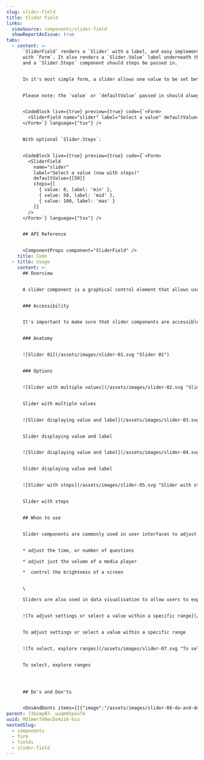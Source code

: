 ```yaml
---
slug: slider-field
title: Slider Field
links:
  viewSource: components/slider-field
  showReportAnIssue: true
tabs:
  - content: >-
      `SliderField` renders a `Slider` with a label, and easy implementation
      with `Form`. It also renders a `Slider.Value` label underneath the slider,
      and a `Slider.Steps` component should steps be passed in.


      In it's most simple form, a slider allows one value to be set between two given values (default 0 and 100).


      Please note: the `value` or `defaultValue` passed in should always be an array.


      <CodeBlock live={true} preview={true} code={`<Form>
        <SliderField name="slider" label="Select a value" defaultValue={[50]} css={{ width: '260px' }} />
      </Form>`} language={"tsx"} />


      With optional `Slider.Steps`:


      <CodeBlock live={true} preview={true} code={`<Form>
        <SliderField
          name="slider"
          label="Select a value (now with steps)"
          defaultValue={[50]}
          steps={[
            { value: 0, label: 'min' },
            { value: 50, label: 'mid' },
            { value: 100, label: 'max' }
          ]}
        />
      </Form>`} language={"tsx"} />


      ## API Reference


      <ComponentProps component="SliderField" />
    title: Code
  - title: Usage
    content: >-
      ## Overview


      A slider component is a graphical control element that allows users to select a value within a specific range by sliding a thumb or marker along a horizontal or vertical track. Slider components are commonly used in user interfaces to adjust settings, such as volume, brightness, or temperature.


      ### Accessibility


      It's important to make sure that slider components are accessible to all users, including those with visual impairments. This can be accomplished by using aria-label and aria-valuemin, aria-valuemax, and aria-valuenow attributes to provide accessibility information to screen readers.


      ### Anatomy


      ![Slider 01](/assets/images/slider-01.svg "Slider 01")


      ### Options


      ![Slider with multiple values](/assets/images/slider-02.svg "Slider with multiple values")


      Slider with multiple values


      ![Slider displaying value and label](/assets/images/slider-03.svg "Slider displaying value and label")


      Slider displaying value and label


      ![Slider displaying value and label](/assets/images/slider-04.svg "Slider displaying value and label")


      Slider displaying value and label


      ![Slider with steps](/assets/images/slider-05.svg "Slider with steps")


      Slider with steps


      ## When to use


      Slider components are commonly used in user interfaces to adjust settings or select a value within a specific range.  For example, a slider component might be used to:


      * adjust the time, or number of questions

      * adjust just the volume of a media player

      *  control the brightness of a screen


      \

      Sliders are also used in data visualisation to allow users to explore data ranges and patterns, such as adjusting the time range of a graph or chart.


      ![To adjust settings or select a value within a specific range](/assets/images/slider-06.svg "To adjust settings or select a value within a specific range")


      To adjust settings or select a value within a specific range


      ![To select, explore ranges](/assets/images/slider-07.svg "To select, explore ranges")


      To select, explore ranges




      ## Do's and Don'ts


      <DosAndDonts items={[{"image":"/assets/images/slider-08-do-and-dont-1.svg","type":"do","description":"Provide a label to describe value."},{"image":"/assets/images/slider-09-do-and-dont-2.svg","type":"dont","description":"Provide a label to describe value."},{"image":"/assets/images/slider-10-do-and-dont-3.svg","type":"do","description":"Always use a slider with a label for better accessibility."},{"image":"/assets/images/slider-11-do-and-dont-4.svg","type":"avoid","description":"Using slider without label."},{"image":"/assets/images/slider-12-do-and-dont-5.svg","type":"do","description":"Remember to add enough space, while using this component on smaller screens, to enhance usability."},{"image":"/assets/images/slider-13-do-and-dont-6.svg","type":"dont","description":"Use small spaces around slider components on smaller screens."},{"image":"/assets/images/slider-14-do-and-dont-7.svg","type":"dont","description":"Use for extremely large ranges, e.g. 1-1000."},{"image":"/assets/images/slider-15-do-and-dont-8.svg","type":"dont","description":"Use for ranges, that are too small, e.g. 1-3."}]} />
parent: J3bsmpB7-_uuqm05peuTA
uuid: MD1mmrf40ecDo4z16-bco
nestedSlug:
  - components
  - form
  - fields
  - slider-field
---
```

